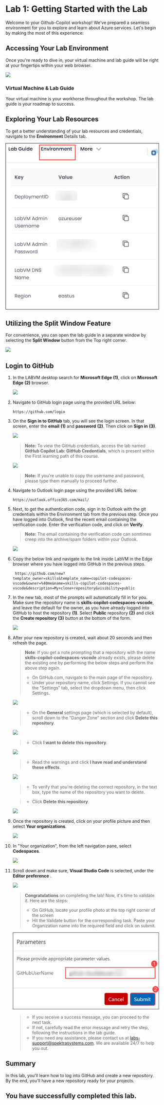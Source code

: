 # Lab 1: Getting Started with the Lab
 
Welcome to your Github-Copilot workshop! We've prepared a seamless environment for you to explore and learn about Azure services. Let's begin by making the most of this experience:
 
## **Accessing Your Lab Environment**
 
Once you're ready to dive in, your virtual machine and lab guide will be right at your fingertips within your web browser.
 
 ![](/media/getstart324.png)

### **Virtual Machine & Lab Guide**
 
Your virtual machine is your workhorse throughout the workshop. The lab guide is your roadmap to success.
 
## **Exploring Your Lab Resources**
 
To get a better understanding of your lab resources and credentials, navigate to the **Environment** Details tab.
 
   ![](/media/enviornment.png)
 
## **Utilizing the Split Window Feature**
 
For convenience, you can open the lab guide in a separate window by selecting the **Split Window** button from the Top right corner.
 
   ![](/media/higher.png)
  
## Login to GitHub

1. In the LABVM desktop search for **Microsoft Edge** **(1)**, click on **Microsoft Edge** **(2)** browser.

   ![](/media/Edge.png)

1. Navigate to GitHub login page using the provided URL below:
   ```
   https://github.com/login
   ```
   
1. On the **Sign in to GitHub** tab, you will see the login screen. In that screen, enter the  **email** **(1)** and **password** **(2)**. Then click on **Sign in** **(3)**. 

   ![](/media/github-login.png)
          
   >**Note:** To view the GitHub credentials, access the lab named **GitHub Copilot Lab: GitHub Credentials**, which is present within the First learning path of this course.

      ![](/media/credsfile.png)
   
   >**Note:** If you're unable to copy the username and password, please type them manually to proceed further.
   
1. Navigate to Outlook login page using the provided URL below:
   ```
   https://outlook.office365.com/mail/
   ```
1. Next, to get the authentication code, sign in to Outlook with the git credentials within the Environment tab from the previous step. Once you have logged into Outlook, find the recent email containing the verification code. Enter the verification code, and click on **Verify**.

   >**Note:** The email containing the verification code can somtimes creep into the archive/spam folders within your Outlook.

   ![](/media/authgit.png)

1. Copy the below link and navigate to the link inside LabVM in the Edge browser where you have logged into GitHub in the previous steps.

   <!-- For start course, run in JavaScript:
   'https://github.com/new?' + new URLSearchParams({
     template_owner: 'skills',
     template_name: 'copilot-codespaces-vscode',
     owner: '@me',
     name: 'skills-copilot-codespaces-vscode',
     description: 'My clone repository',
     visibility: 'public',
   }).toString()
   -->
   
   ```
    https://github.com/new?template_owner=skills&template_name=copilot-codespaces-vscode&owner=%40me&name=skills-copilot-codespaces-vscode&description=My+clone+repository&visibility=public
   ```   
1. In the new tab, most of the prompts will automatically fill in for you. Make sure the  repository name is  **skills-copilot-codespaces-vscode**, and leave the default for the owner, as you have already logged into GitHub to host the repository **(1)**. Select **Public** repository **(2)** and click the **Create repository** **(3)** button at the bottom of the form.

   ![](/media/skills-new-repo.png)

1. After your new repository is created, wait about 20 seconds and then refresh the page.

    >**Note**: If you get a note  prompting that a repository with the name **skills-copilot-codespaces-vscode** already exists, please delete the existing one by performing the below steps and perform the above step again.
    > - On GitHub.com, navigate to the main page of the repository.
    > - Under your repository name, click  Settings. If you cannot see the "Settings" tab, select the  dropdown menu, then click Settings.
    
      ![](/media/2.png)

    > - On the **General** settings page (which is selected by default), scroll down to the "Danger Zone" section and click **Delete this repository**.
     
      ![](/media/4.png)

    > - Click **I want to delete this repository**.
 
      ![](/media/5.png)

    > - Read the warnings and click **I have read and understand these effects**.

      ![](/media/6.png)

    >  - To verify that you're deleting the correct repository, in the text box, type the name of the repository you want to delete.

    >  - Click **Delete this repository**.

      ![](/media/7.png)

1. Once the repository is created, click on your profile picture and then select **Your organizations**.

   ![](/media/organization.png)

1. In "Your organization", from the left navigation pane, select **Codespaces**.

   ![](/media/codespace.png)

1. Scroll down and make sure, **Visual Studio Code** is selected, under the **Editor preference** .

   ![](/media/vscode1.png)

    > **Congratulations** on completing the lab! Now, it's time to validate it. Here are the steps:
    > - On GitHub, locate your profile photo at the top right corner of the screen
    > - Hit the Validate button for the corresponding task. Paste your Organization name into the required field and click on submit.

    ![Picture1](/media/github-copilot-new-2.png)

    > - If you receive a success message, you can proceed to the next task. 
    > - If not, carefully read the error message and retry the step, following the instructions in the lab guide.
    > - If you need any assistance, please contact us at labs-support@spektrasystems.com. We are available 24/7 to help you out.

      <validation step="74f9ec11-59d4-4a33-928f-4ab2220edbd9" />

## Summary

In this lab, you'll learn how to log into GitHub and create a new repository. By the end, you'll have a new repository ready for your projects.

## You have successfully completed this lab.

